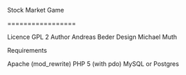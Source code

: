Stock Market Game

=================


Licence GPL 2
Author Andreas Beder
Design Michael Muth

Requirements

Apache (mod_rewrite)
PHP 5 (with pdo)
MySQL or Postgres


